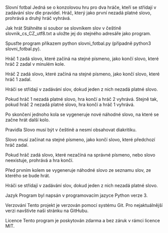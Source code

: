 Slovní fotbal
Jedná se o konzolovou hru pro dva hráče, kteří se střídají v zadávání slov dle pravidel. Hráč, který jako první nezadá platné slovo, prohrává a druhý hráč vyhrává.

Jak hrát
Stáhněte si soubor se slovníkem slov v češtině slovnik_cs_CZ_utf8.txt a uložte jej do stejného adresáře jako program.

Spusťte program příkazem python slovni_fotbal.py (případně python3 slovni_fotbal.py).

Hráč 1 zadá slovo, které začíná na stejné písmeno, jako končí slovo, které hráč 2 zadal v minulém kole.

Hráč 2 zadá slovo, které začíná na stejné písmeno, jako končí slovo, které hráč 1 zadal.

Hráči se střídají v zadávání slov, dokud jeden z nich nezadá platné slovo.

Pokud hráč 1 nezadá platné slovo, hra končí a hráč 2 vyhrává. Stejně tak, pokud hráč 2 nezadá platné slovo, hra končí a hráč 1 vyhrává.

Po skončení jednoho kola se vygeneruje nové náhodné slovo, na které se začne hrát další kolo.

Pravidla
Slovo musí být v češtině a nesmí obsahovat diakritiku.

Slovo musí začínat na stejné písmeno, jako končí slovo, které předchozí hráč zadal.

Pokud hráč zadá slovo, které nezačíná na správné písmeno, nebo slovo neexistuje, prohrává a hra končí.

Před prvním kolem se vygeneruje náhodné slovo ze seznamu slov, ze kterého se bude hrát.

Hráči se střídají v zadávání slov, dokud jeden z nich nezadá platné slovo.

Jazyk
Program byl napsán v programovacím jazyce Python verze 3.

Verzování
Tento projekt je verzován pomocí systému Git. Pro nejaktuálnější verzi navštivte naši stránku na GitHubu.

Licence
Tento program je poskytován zdarma a bez záruk v rámci licence MIT.